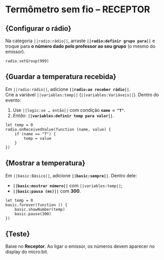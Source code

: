# Termômetro sem fio – **RECEPTOR**

## {Configurar o rádio}
Na categoria ``||radio:rádio||``, arraste **``||radio:definir grupo para||``** e troque para **o número dado pelo professor ao seu grupo** (o mesmo do emissor).

```blocks
radio.setGroup(999)
```

## {Guardar a temperatura recebida}
Em ``||radio:rádio||``, adicione **``||radio:ao receber rádio||``**.  
Crie a variável ``||variables:temp||`` (``||variables:Variáveis||``). Dentro do evento:
1. Use ``||logic:se … então||`` com condição **``name = "T"``**.  
2. *Então*: **``||variables:definir temp para valor||``**.

```blocks
let temp = 0
radio.onReceivedValue(function (name, value) {
    if (name == "T") {
        temp = value
    }
})
```

## {Mostrar a temperatura}
Em ``||basic:Básico||``, adicione **``||basic:sempre||``**. Dentro dele:  
- **``||basic:mostrar número||``** com ``||variables:temp||``;  
- **``||basic:pausa (ms)||``** com **300**.

```blocks
let temp = 0
basic.forever(function () {
    basic.showNumber(temp)
    basic.pause(300)
})
```

## {Teste}
Baixe no **Receptor**. Ao ligar o emissor, os números devem aparecer no display do micro:bit.
